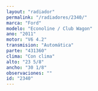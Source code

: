 ```yaml
---
layout: "radiador"
permalink: "/radiadores/2340/"
marca: "Ford"
modelo: "Econoline / Club Wagon"
ano: "2011"
motor: "V6 4.2"
transmision: "Automática"
parte: "431360"
clima: "Con clima"
alto: "23 5/8"
ancho: "30 1/8"
observaciones: ""
id: "2340"
---
```


